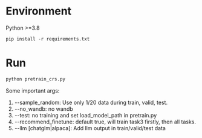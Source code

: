 # Environment
Python >=3.8
```
pip install -r requirements.txt
```

# Run
```bash
python pretrain_crs.py
```

Some important args:
1. --sample_random: Use only 1/20 data during train, valid, test.
2. --no_wandb: no wandb
3. --test: no training and set load_model_path in pretrain.py
4. --recommend_finetune: default true, will train task3 firstly, then all tasks.
4. --llm [chatglm|alpaca]: Add llm output in train/valid/test data
